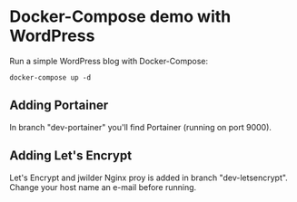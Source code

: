 # Docker-Compose demo with WordPress

Run a simple WordPress blog with Docker-Compose:

```
docker-compose up -d
```

## Adding Portainer

In branch "dev-portainer" you'll find Portainer (running on port 9000).

## Adding Let's Encrypt

Let's Encrypt and jwilder Nginx proy is added in branch "dev-letsencrypt". Change your host name an e-mail before running.
